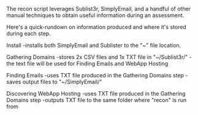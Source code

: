 The recon script leverages Sublist3r, SimplyEmail, and a handful of other manual techniques to obtain useful information during an assessment.

Here's a quick-rundown on information produced and where it's stored during each step.

Install
-installs both SimplyEmail and Sublister to the "~" file location.

Gathering Domains
-stores 2x CSV files and 1x TXT file in "~/Sublist3r/"
-the text file will be used for Finding Emails and WebApp Hosting

Finding Emails
-uses TXT file produced in the Gathering Domains step
-saves output files to "~/SimplyEmail/"

Discovering WebApp Hosting
-uses TXT file produced in the Gathering Domains step
-outputs TXT file to the same folder where "recon" is run from

